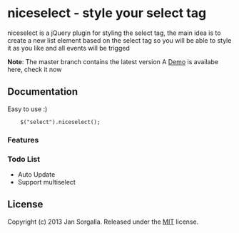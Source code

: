 niceselect - style your select tag
========================================

niceselect is a jQuery plugin for styling the select tag, the main idea is to create a new list 
element based on the select tag so you will be able to style it as you like and all events will be trigged 

**Note**: The master branch contains the latest version
A [Demo](http://google.com) is availabe here, check it now 

Documentation
-------------

Easy to use :)

        $("select").niceselect();

### Features

 

### Todo List

   - Auto Update 
   - Support multiselect

License
-------

Copyright (c) 2013 Jan Sorgalla.
Released under the [MIT](LICENSE?raw=1) license.
